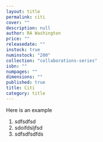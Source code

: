 ```yaml
---
layout: title
permalink: citi
cover: ""
description: null
author: RA Washington
price: ""
releasedate: ""
instock: true
numinstock: "200"
collection: "collaborations-series"
isbn: ""
numpages: ""
dimensions: ""
published: true
title: Citi
category: title
---
```



Here is an example

1. sdfsdfsd
1. sdoifdsljfsd
1. sdfsdfsdfds
